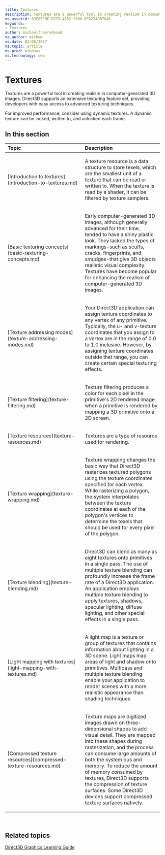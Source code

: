 ```yaml
---
title: Textures
description: Textures are a powerful tool in creating realism in computer-generated 3D images. Direct3D supports an extensive texturing feature set, providing developers with easy access to advanced texturing techniques.
ms.assetid: B9E85C9E-B779-4852-9166-6FA2240B7046
keywords:
- Textures
author: michaelfromredmond
ms.author: mithom
ms.date: 02/08/2017
ms.topic: article
ms.prod: windows
ms.technology: uwp
---
```


# Textures


Textures are a powerful tool in creating realism in computer-generated 3D images. Direct3D supports an extensive texturing feature set, providing developers with easy access to advanced texturing techniques.

For improved performance, consider using dynamic textures. A dynamic texture can be locked, written to, and unlocked each frame.

## <span id="in-this-section"></span>In this section


<table>
<colgroup>
<col width="50%" />
<col width="50%" />
</colgroup>
<thead>
<tr class="header">
<th align="left">Topic</th>
<th align="left">Description</th>
</tr>
</thead>
<tbody>
<tr class="odd">
<td align="left"><p>[Introduction to textures](introduction-to-textures.md)</p></td>
<td align="left"><p>A texture resource is a data structure to store texels, which are the smallest unit of a texture that can be read or written to. When the texture is read by a shader, it can be filtered by texture samplers.</p></td>
</tr>
<tr class="even">
<td align="left"><p>[Basic texturing concepts](basic-texturing-concepts.md)</p></td>
<td align="left"><p>Early computer-generated 3D images, although generally advanced for their time, tended to have a shiny plastic look. They lacked the types of markings-such as scuffs, cracks, fingerprints, and smudges-that give 3D objects realistic visual complexity. Textures have become popular for enhancing the realism of computer-generated 3D images.</p></td>
</tr>
<tr class="odd">
<td align="left"><p>[Texture addressing modes](texture-addressing-modes.md)</p></td>
<td align="left"><p>Your Direct3D application can assign texture coordinates to any vertex of any primitive. Typically, the u- and v-texture coordinates that you assign to a vertex are in the range of 0.0 to 1.0 inclusive. However, by assigning texture coordinates outside that range, you can create certain special texturing effects.</p></td>
</tr>
<tr class="even">
<td align="left"><p>[Texture filtering](texture-filtering.md)</p></td>
<td align="left"><p>Texture filtering produces a color for each pixel in the primitive's 2D rendered image when a primitive is rendered by mapping a 3D primitive onto a 2D screen.</p></td>
</tr>
<tr class="odd">
<td align="left"><p>[Texture resources](texture-resources.md)</p></td>
<td align="left"><p>Textures are a type of resource used for rendering.</p></td>
</tr>
<tr class="even">
<td align="left"><p>[Texture wrapping](texture-wrapping.md)</p></td>
<td align="left"><p>Texture wrapping changes the basic way that Direct3D rasterizes textured polygons using the texture coordinates specified for each vertex. While rasterizing a polygon, the system interpolates between the texture coordinates at each of the polygon's vertices to determine the texels that should be used for every pixel of the polygon.</p></td>
</tr>
<tr class="odd">
<td align="left"><p>[Texture blending](texture-blending.md)</p></td>
<td align="left"><p>Direct3D can blend as many as eight textures onto primitives in a single pass. The use of multiple texture blending can profoundly increase the frame rate of a Direct3D application. An application employs multiple texture blending to apply textures, shadows, specular lighting, diffuse lighting, and other special effects in a single pass.</p></td>
</tr>
<tr class="even">
<td align="left"><p>[Light mapping with textures](light-mapping-with-textures.md)</p></td>
<td align="left"><p>A light map is a texture or group of textures that contains information about lighting in a 3D scene. Light maps map areas of light and shadow onto primitives. Multipass and multiple texture blending enable your application to render scenes with a more realistic appearance than shading techniques.</p></td>
</tr>
<tr class="odd">
<td align="left"><p>[Compressed texture resources](compressed-texture-resources.md)</p></td>
<td align="left"><p>Texture maps are digitized images drawn on three-dimensional shapes to add visual detail. They are mapped into these shapes during rasterization, and the process can consume large amounts of both the system bus and memory. To reduce the amount of memory consumed by textures, Direct3D supports the compression of texture surfaces. Some Direct3D devices support compressed texture surfaces natively.</p></td>
</tr>
</tbody>
</table>

 

## <span id="related-topics"></span>Related topics


[Direct3D Graphics Learning Guide](index.md)

 

 




